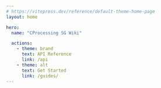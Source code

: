 ```yaml
---
# https://vitepress.dev/reference/default-theme-home-page
layout: home

hero:
  name: "CProcessing SG Wiki"

  actions:
    - theme: brand
      text: API Reference
      link: /api
    - theme: alt
      text: Get Started
      link: /guides/
---
```


